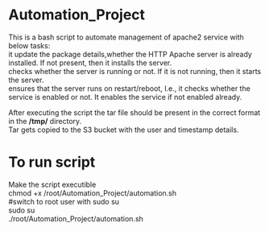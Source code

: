 # Automation_Project
This is a bash script to automate management of apache2 service with below tasks:\
  it update the package details,whether the HTTP Apache server is already installed. If not present, then it installs the server.\
  checks whether the server is running or not. If it is not running, then it starts the server.\
  ensures that the server runs on restart/reboot, I.e., it checks whether the service is enabled or not. It enables the service if not enabled already.

After executing the script the tar file should be present in the correct format in the **/tmp/** directory.\
Tar gets copied to the S3 bucket with the user and timestamp details.

# To run script
Make the script executible\
chmod  +x  /root/Automation_Project/automation.sh\
#switch to root user with sudo su\
sudo  su\
./root/Automation_Project/automation.sh
